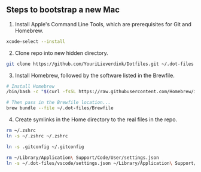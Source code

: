 ## Steps to bootstrap a new Mac

1. Install Apple's Command Line Tools, which are prerequisites for Git and Homebrew.

```zsh
xcode-select --install
```

2. Clone repo into new hidden directory.

```zsh
git clone https://github.com/YouriLieverdink/Dotfiles.git ~/.dot-files
```

3. Install Homebrew, followed by the software listed in the Brewfile.

```zsh
# Install Homebrew
/bin/bash -c "$(curl -fsSL https://raw.githubusercontent.com/Homebrew/install/HEAD/install.sh)"

# Then pass in the Brewfile location...
brew bundle --file ~/.dot-files/Brewfile
```

4. Create symlinks in the Home directory to the real files in the repo.

```zsh
rm ~/.zshrc
ln -s ~/.zshrc ~/.zshrc

ln -s .gitconfig ~/.gitconfig

rm ~/Library/Application\ Support/Code/User/settings.json
ln -s ~/.dot-files/vscode/settings.json ~/Library/Application\ Support/Code/User/settings.json
```
